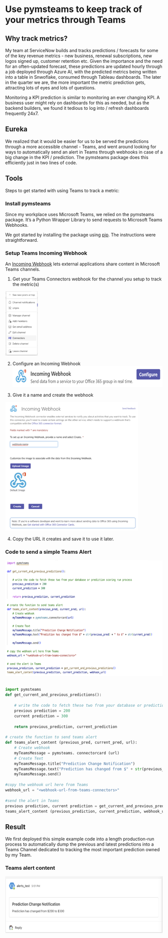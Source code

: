 # Use pymsteams to keep track of your metrics through Teams

## Why track metrics?

My team at ServiceNow builds and tracks predictions / forecasts for some of the key revenue metrics - new business, renewal subscriptions, new logos signed up, customer retention etc. Given the importance and the need for an often-updated forecast, these predictions are updated hourly through a job deployed through Azure AI, with the predicted metrics being written into a table in Snwoflake, consumed through Tableau dashboards. The later in the quarter we are, the more important the metric prediction gets, attracting lots of eyes and lots of questions.

Monitoring a KPI prediction is similar to monitoring an ever changing KPI. A business user might rely on dashboards for this as needed, but as the backend builders, we found it tedious to log into / refresh dashboards frequently 24x7. 

## Eureka

We realized that it would be easier for us to be served the predictions through a more accessible channel - Teams, and went around looking for ways to automatically send an alert in Teams through webhooks in case of a big change in the KPI / prediction. The pymsteams package does this efficiently just in two lines of code.

## Tools

Steps to get started with using Teams to track a metric:

### Install pymsteams

Since my workplace uses Microsoft Teams, we relied on the pymsteams package. It’s a Python Wrapper Library to send requests to Microsoft Teams Webhooks.

We got started by installing the package using [pip](https://pypi.org/project/pymsteams/). The instructions were straightforward.

### Setup Teams Incoming Webhook

An [Incoming Webhook](https://learn.microsoft.com/en-us/microsoftteams/platform/webhooks-and-connectors/how-to/add-incoming-webhook?tabs=dotnet) lets external applications share content in Microsoft Teams channels.

1.  Get your Teams Connectors webhook for the channel you setup to track the metric(s)

<img src="/images/2024-01-04-predictions-pymsteams/image1.png" style="width:1.08205in;height:2.13115in" />

2.  Configure an Incoming Webhook<img src="/images/2024-01-04-predictions-pymsteams/image2.png" style="width:6.5in;height:0.69167in" />

3.  Give it a name and create the webhook

<img src="/images/2024-01-04-predictions-pymsteams/image3.png" style="width:4.43181in;height:4.2784in" />

4.  Copy the URL it creates and save it to use it later.

### Code to send a simple Teams Alert

<img src="/images/2024-01-04-predictions-pymsteams/image4.png" style="width:6.5in;height:3.85833in" />

```python

import pymsteams
def get_current_and_previous_predictions():

    # write the code to fetch these two from your database or prediction scoring run process
    previous prediction = 200
    current prediction = 300

    return previous_prediction, current_prediction

# create the function to send teams alert
def teams_alert_content (previous_pred, current_pred, url):
    # Create webhook
    myTeamsMessage = pymsteams. connectorcard (url)
    # Create Text
    myTeamsMessage.title("Prediction Change Notification")
    myTeamsMessage.text("Prediction has changed from $" + str(previous_pred) + " to $" + str(current_pred))
    myTeamsMessage.send()

#copy the webhook url here from Teams
webhook_url = "<webhook-url-from-teams-connectors>"

#send the alert in Teams
previous prediction, current prediction = get_current_and_previous_predictions()
teams_alert_content (previous_prediction, current_prediction, webhook_url)

```

## Result

We first deployed this simple example code into a length production-run process to automatically dump the previous and latest predictions into a Teams Channel dedicated to tracking the most important prediction owned by my Team.

### Teams alert content

<img src="/images/2024-01-04-predictions-pymsteams/image5.png" style="width:6.5in;height:1.88472in" />
